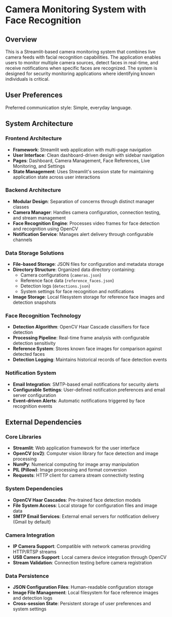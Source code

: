 # Camera Monitoring System with Face Recognition

## Overview

This is a Streamlit-based camera monitoring system that combines live camera feeds with facial recognition capabilities. The application enables users to monitor multiple camera sources, detect faces in real-time, and receive notifications when specific faces are recognized. The system is designed for security monitoring applications where identifying known individuals is critical.

## User Preferences

Preferred communication style: Simple, everyday language.

## System Architecture

### Frontend Architecture
- **Framework**: Streamlit web application with multi-page navigation
- **User Interface**: Clean dashboard-driven design with sidebar navigation
- **Pages**: Dashboard, Camera Management, Face References, Live Monitoring, and Settings
- **State Management**: Uses Streamlit's session state for maintaining application state across user interactions

### Backend Architecture
- **Modular Design**: Separation of concerns through distinct manager classes
- **Camera Manager**: Handles camera configuration, connection testing, and stream management
- **Face Recognition Engine**: Processes video frames for face detection and recognition using OpenCV
- **Notification Service**: Manages alert delivery through configurable channels

### Data Storage Solutions
- **File-based Storage**: JSON files for configuration and metadata storage
- **Directory Structure**: Organized data directory containing:
  - Camera configurations (`cameras.json`)
  - Reference face data (`reference_faces.json`)
  - Detection logs (`detections.json`)
  - System settings for face recognition and notifications
- **Image Storage**: Local filesystem storage for reference face images and detection snapshots

### Face Recognition Technology
- **Detection Algorithm**: OpenCV Haar Cascade classifiers for face detection
- **Processing Pipeline**: Real-time frame analysis with configurable detection sensitivity
- **Reference System**: Stores known face images for comparison against detected faces
- **Detection Logging**: Maintains historical records of face detection events

### Notification System
- **Email Integration**: SMTP-based email notifications for security alerts
- **Configurable Settings**: User-defined notification preferences and email server configuration
- **Event-driven Alerts**: Automatic notifications triggered by face recognition events

## External Dependencies

### Core Libraries
- **Streamlit**: Web application framework for the user interface
- **OpenCV (cv2)**: Computer vision library for face detection and image processing
- **NumPy**: Numerical computing for image array manipulation
- **PIL (Pillow)**: Image processing and format conversion
- **Requests**: HTTP client for camera stream connectivity testing

### System Dependencies
- **OpenCV Haar Cascades**: Pre-trained face detection models
- **File System Access**: Local storage for configuration files and image data
- **SMTP Email Services**: External email servers for notification delivery (Gmail by default)

### Camera Integration
- **IP Camera Support**: Compatible with network cameras providing HTTP/RTSP streams
- **USB Camera Support**: Local camera device integration through OpenCV
- **Stream Validation**: Connection testing before camera registration

### Data Persistence
- **JSON Configuration Files**: Human-readable configuration storage
- **Image File Management**: Local filesystem for face reference images and detection logs
- **Cross-session State**: Persistent storage of user preferences and system settings